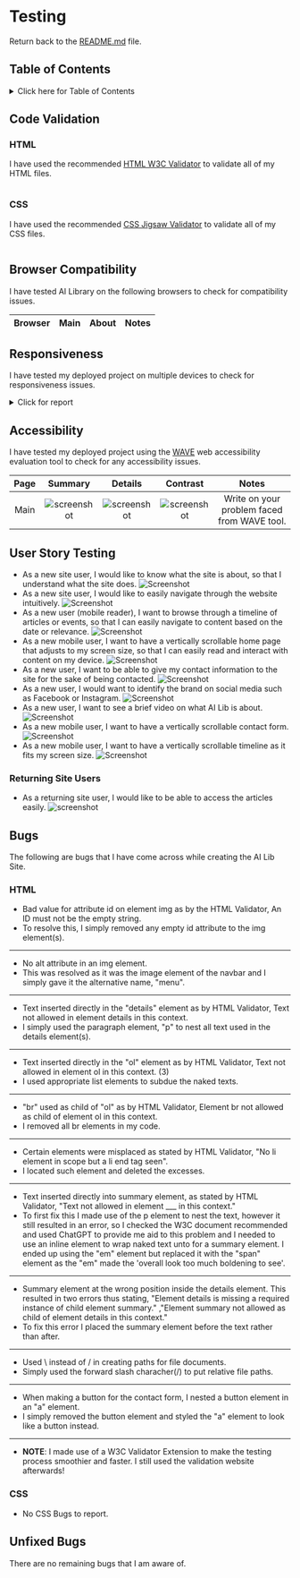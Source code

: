 # Testing

Return back to the [README.md](README.md) file.

## Table of Contents

<details>
<summary>Click here for Table of Contents</summary>

- [Code Validation](#code-validation)
  - [HTML](#html)
  - [CSS](#css)

- [Browser Compatibility](#browser-compatibility)

- [Responsiveness](#responsiveness)

- [Accessibility](#accessibility)

- [User Story Testing](#user-story-testing)

- [Bugs](#bugs)

- [Unfixed Bugs](#unfixed-bugs)

</details>

## Code Validation

### HTML

I have used the recommended [HTML W3C Validator](https://validator.w3.org) to validate all of my HTML files.

![]()

### CSS

I have used the recommended [CSS Jigsaw Validator](https://jigsaw.w3.org/css-validator) to validate all of my CSS files.

![]()

## Browser Compatibility

I have tested AI Library on the following browsers to check for compatibility issues.

| Browser | Main | About | Notes |
| :---: | :---: | :---: | :---: |


## Responsiveness

I have tested my deployed project on multiple devices to check for responsiveness issues.

<details>
<summary>Click for report</summary>

| Device | Main | About | Notes |
|---|---|---|---|

</details>

## Accessibility

I have tested my deployed project using the [WAVE](https://wave.webaim.org/) web accessibility evaluation tool to check for any accessibility issues.

| Page | Summary | Details | Contrast | Notes |
| :---: | :---: | :---: | :---: | :---: |
| Main | ![screenshot](documentation/wave/wave-summary.png) | ![screenshot](documentation/wave/wave-details.png) | ![screenshot](documentation/wave/wave-contrast.png) | Write on your problem faced from WAVE tool. |

## User Story Testing

- As a new site user, I would like to know what the site is about, so that I understand what the site does.
![Screenshot](documentation/features/whatailibisabout.png)
- As a new site user, I would like to easily navigate through the website intuitively.
![Screenshot](documentation/features/navmenu.png)
- As a new user (mobile reader), I want to browse through a timeline of articles or events,
so that I can easily navigate to content based on the date or relevance.
![Screenshot](documentation/features/readandnav.png)
- As a new mobile user, I want to have a vertically scrollable home page that adjusts to my screen size, so that I can easily read and interact with content on my device.
![Screenshot](documentation/features/mobilewebview.png)
- As a new user, I want to be able to give my contact information to the site for the sake of being contacted.
![Screenshot](documentation\features\contactformview.png)
- As a new user, I would want to identify the brand on social media such as Facebook or Instagram.
![Screenshot](documentation\features\socialsinfooter.png)
- As a new user, I want to see a brief video on what AI Lib is about.
![Screenshot](documentation\features\aboutvideo.png)
- As a new mobile user, I want to have a vertically scrollable contact form.
![Screenshot](documentation\features\verticalcontactform.png)
- As a new mobile user, I want to have a vertically scrollable timeline as it fits my screen size.
![Screenshot](documentation\features\verticaltimelinehover.png)


### Returning Site Users

- As a returning site user, I would like to be able to access the articles easily.
![screenshot](documentation\features\navmenu.png)

## Bugs

The following are bugs that I have come across while creating the AI Lib Site.

### HTML

- Bad value for attribute id on element img as by the HTML Validator, An ID must not be the empty string.
- To resolve this, I simply removed any empty id attribute to the img element(s).
<hr>

- No alt attribute in an img element.
- This was resolved as it was the image element of the navbar and I simply gave it the alternative name, "menu".
<hr>

- Text inserted directly in the "details" element as by HTML Validator, Text not allowed in element details in this context.
- I simply used the paragraph element, "p" to nest all text used in the details element(s).
<hr>

- Text inserted directly in the "ol" element as by HTML Validator, Text not allowed in element ol in this context. (3)
- I used appropriate list elements to subdue the naked texts.
<hr>

- "br" used as child of "ol" as by HTML Validator, Element br not allowed as child of element ol in this context.
- I removed all br elements in my code.
<hr>

- Certain elements were misplaced as stated by HTML Validator, "No li element in scope but a li end tag seen".
- I located such element and deleted the excesses.
<hr>

- Text inserted directly into summary element, as stated by HTML Validator, "Text not allowed in element ___ in this context."
- To first fix this I made use of the p element to nest the text, however it still resulted in an error,
so I checked the W3C document recommended and used ChatGPT to provide me aid to this problem and I needed to use an inline element to wrap naked text unto
for a summary element.
I ended up using the "em" element but replaced it with the "span" element as the "em" made the 'overall look too much boldening to see'.
<hr>

- Summary element at the wrong position inside the details element. This resulted in two errors thus stating,
"Element details is missing a required instance of child element summary."
,"Element summary not allowed as child of element details in this context."
- To fix this error I placed the summary element before the text rather than after.
<hr>

- Used \ instead of / in creating paths for file documents.
- Simply used the forward slash characher(/) to put relative file paths.
<hr>

- When making a button for the contact form, I nested a button element in an "a" element.
- I simply removed the button element and styled the "a" element to look like a button instead.
<hr>

- <b>NOTE</b>: I made use of a W3C Validator Extension to make the testing process smoothier and faster. I still used the validation website afterwards!

### CSS

- No CSS Bugs to report.

## Unfixed Bugs

There are no remaining bugs that I am aware of.
